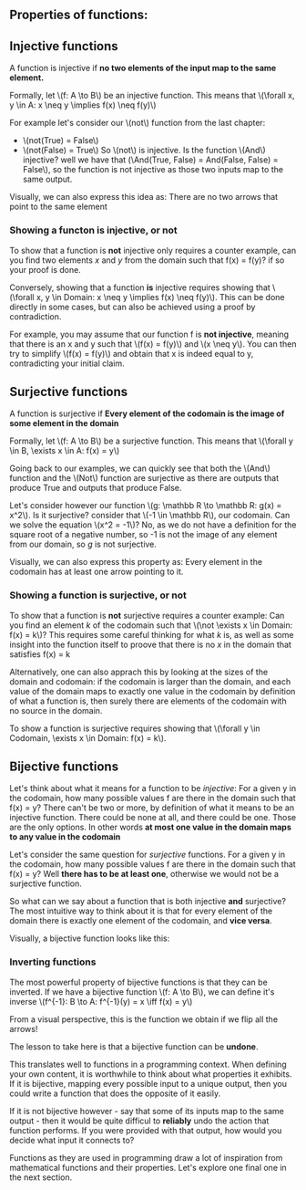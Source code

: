 ## Properties of functions:

## Injective functions

A function is injective if **no two elements of the input map to the same element.** 

Formally, let \\(f: A \to B\\) be an injective function. This means that \\(\forall x, y \in A: x \neq y \implies f(x) \neq f(y)\\)

For example let's consider our \\(not\\) function from the last chapter:
- \\(not(True) = False\\)
- \\(not(False) = True\\)
So \\(not\\) is injective. Is the function \\(And\\) injective? well we have that (\\And(True, False) = And(False, False) = False\\), so the function is not injective as those two inputs map to the same output.

Visually, we can also express this idea as: There are no two arrows that point to the same element



### Showing a functon is injective, or not
To show that a function is **not** injective only requires a counter example, can you find two elements *x* and *y* from the domain such that f(x) = f(y)? if so your proof is done.

Conversely, showing that a function **is** injective requires showing that \\(\forall x, y \in Domain: x \neq y \implies f(x) \neq f(y)\\). This can be done directly in some cases, but can also be achieved using a proof by contradiction.

For example, you may assume that our function f is **not injective**, meaning that there is an x and y such that \\(f(x) = f(y)\\) and \\(x \neq y\\). You can then try to simplify \\(f(x) = f(y)\\) and obtain that x is indeed equal to y, contradicting your initial claim.

## Surjective functions

A function is surjective if **Every element of the codomain is the image of some element in the domain**

Formally, let \\(f: A \to B\\) be a surjective function. This means that \\(\forall y \in B, \exists x \in A: f(x) = y\\)

Going back to our examples, we can quickly see that both the \\(And\\) function and the \\(Not\\) function are surjective as there are outputs that produce True and outputs that produce False. 

Let's consider however our function \\(g: \mathbb R \to \mathbb R: g(x) = x^2\\). Is it surjective? consider that \\(-1 \in \mathbb R\\), our codomain. Can we solve the equation \\(x^2 = -1\\)? No, as we do not have a definition for the square root of a negative number, so -1 is not the image of any element from our domain, so *g* is not surjective.

Visually, we can also express this property as: Every element in the codomain has at least one arrow pointing to it.

### Showing a function is surjective, or not

To show that a function is **not** surjective requires a counter example: Can you find an element *k* of the codomain such that \\(\not \exists x \in Domain: f(x) = k\\)? This requires some careful thinking for what *k* is, as well as some insight into the function itself to proove that there is no *x* in the domain that satisfies f(x) = k

Alternatively, one can also apprach this by looking at the sizes of the domain and codomain: if the codomain is larger than the domain, and each value of the domain maps to exactly one value in the codomain by definition of what a function is, then surely there are elements of the codomain with no source in the domain.

To show a function is surjective requires showing that \\(\forall y \in Codomain, \exists x \in Domain: f(x) = k\\). 


## Bijective functions

Let's think about what it means for a function to be *injective*: For a given y in the codomain, how many possible values f are there in the domain such that f(x) = y? There can't be two or more, by definition of what it means to be an injective function. There could be none at all, and there could be one. Those are the only options. In other words **at most one value in the domain maps to any value in the codomain**

Let's consider the same question for *surjective* functions. For a given y in the codomain, how many possible values f are there in the domain such that f(x) = y? Well **there has to be at least one**, otherwise we would not be a surjective function. 

So what can we say about a function that is both injective **and** surjective? The most intuitive way to think about it is that for every element of the domain there is exactly one element of the codomain, and **vice versa**.

Visually, a bijective function looks like this:


### Inverting functions

The most powerful property of bijective functions is that they can be inverted. If we have a bijective function \\(f: A \to B\\), we can define it's inverse \\(f^{-1}: B \to A: f^{-1}(y) = x \iff f(x) = y\\)

From a visual perspective, this is the function we obtain if we flip all the arrows!

The lesson to take here is that a bijective function can be **undone**. 

This translates well to functions in a programming context. When defining your own content, it is worthwhile to think about what properties it exhibits. If it is bijective, mapping every possible input to a unique output, then you could write a function that does the opposite of it easily. 

If it is not bijective however - say that some of its inputs map to the same output - then it would be quite difficul to **reliably** undo the action that function performs. If you were provided with that output, how would you decide what input it connects to? 

Functions as they are used in programming draw a lot of inspiration from mathematical functions and their properties. Let's explore one final one in the next section.  